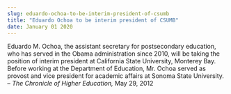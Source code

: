 ```yaml
---
slug: eduardo-ochoa-to-be-interim-president-of-csumb
title: "Eduardo Ochoa to be interim president of CSUMB"
date: January 01 2020
---
```


<p>Eduardo M. Ochoa, the assistant secretary for postsecondary education, who has served in the Obama administration since 2010, will be taking the position of interim president at California State University, Monterey Bay. Before working at the Department of Education, Mr. Ochoa served as provost and vice president for academic affairs at Sonoma State University. – <em>The Chronicle of Higher Education,</em> May 29, 2012
</p>
